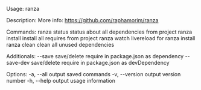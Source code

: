 
Usage: ranza <command>

Description:
More info: https://github.com/raphamorim/ranza

Commands:
 ranza status         status about all dependencies from project
 ranza install        install all requires from project
 ranza watch          livereload for ranza install
 ranza clean          clean all unused dependencies

Additionals:
 --save		      save/delete require in package.json as dependency
 --save-dev	      save/delete require in package.json as devDependency

Options:
 -a, --all             output saved commands
 -v, --version         output version number
 -h, --help            output usage information
